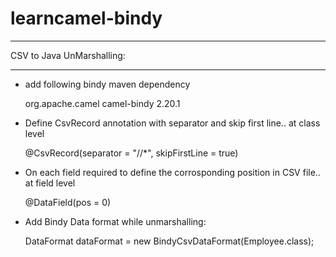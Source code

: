 # learncamel-bindy
-------------------
CSV to Java UnMarshalling:
**************************

- add following bindy maven dependency

    <!-- https://mvnrepository.com/artifact/org.apache.camel/camel-bindy -->
    <dependency>
        <groupId>org.apache.camel</groupId>
        <artifactId>camel-bindy</artifactId>
        <version>2.20.1</version>
    </dependency>

 - Define CsvRecord annotation with separator and skip first line.. at class level

    @CsvRecord(separator = "//*", skipFirstLine = true)

- On each field required to define the corrosponding position in CSV file.. at field level

    @DataField(pos = 0)

 - Add Bindy Data format while unmarshalling:

    DataFormat dataFormat = new BindyCsvDataFormat(Employee.class);
